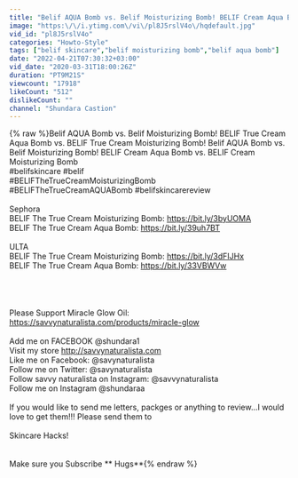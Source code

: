 ```yaml
---
title: "Belif AQUA Bomb vs. Belif Moisturizing Bomb! BELIF Cream Aqua Bomb vs. BELIF Cream Moisturizing Bomb"
image: "https:\/\/i.ytimg.com\/vi\/pl8J5rslV4o\/hqdefault.jpg"
vid_id: "pl8J5rslV4o"
categories: "Howto-Style"
tags: ["belif skincare","belif moisturizing bomb","belif aqua bomb"]
date: "2022-04-21T07:30:32+03:00"
vid_date: "2020-03-31T18:00:26Z"
duration: "PT9M21S"
viewcount: "17918"
likeCount: "512"
dislikeCount: ""
channel: "Shundara Castion"
---
```

{% raw %}Belif AQUA Bomb vs. Belif Moisturizing Bomb! BELIF True Cream Aqua Bomb vs. BELIF True Cream Moisturizing Bomb! Belif AQUA Bomb vs. Belif Moisturizing Bomb! BELIF Cream Aqua Bomb vs. BELIF Cream Moisturizing Bomb<br />#belifskincare #belif<br />#BELIFTheTrueCreamMoisturizingBomb <br />#BELIFTheTrueCreamAQUABomb #belifskincarereview<br /><br />Sephora<br />BELIF The True Cream Moisturizing Bomb: <a rel="nofollow" target="blank" href="https://bit.ly/3byUOMA">https://bit.ly/3byUOMA</a><br />BELIF The True Cream Aqua Bomb: <a rel="nofollow" target="blank" href="https://bit.ly/39uh7BT">https://bit.ly/39uh7BT</a><br /><br />ULTA <br />BELIF The True Cream Moisturizing Bomb: <a rel="nofollow" target="blank" href="https://bit.ly/3dFIJHx">https://bit.ly/3dFIJHx</a><br />BELIF The True Cream Aqua Bomb: <a rel="nofollow" target="blank" href="https://bit.ly/33VBWVw">https://bit.ly/33VBWVw</a><br /><br /><br /><br /><br />Please Support Miracle Glow Oil: <br /><a rel="nofollow" target="blank" href="https://savvynaturalista.com/products/miracle-glow">https://savvynaturalista.com/products/miracle-glow</a><br /><br />Add me on FACEBOOK @shundara1<br />Visit my store <a rel="nofollow" target="blank" href="http://savvynaturalista.com">http://savvynaturalista.com</a><br />Like me on Facebook: @savynaturalista<br />Follow me on Twitter: @savynaturalista<br />Follow savvy naturalista on Instagram: @savvynaturalista<br />Follow me on Instagram @shundaraa<br /><br />If you would like to send me letters, packges or anything to review...I would love to get them!!!  Please send them to <br /><br />Skincare Hacks!<br /><br /><br />Make sure you Subscribe ** Hugs**{% endraw %}
